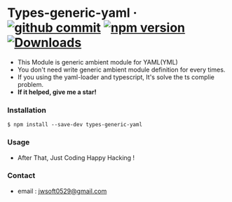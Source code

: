# Types-generic-yaml &middot; [![github commit](https://shields.io/github/last-commit/kaminion/types-generic-yaml)](https://github.com/kaminion/types-generic-yaml) [![npm version](https://img.shields.io/npm/v/types-generic-yaml)](https://www.npmjs.com/package/types-generic-yaml) [![Downloads](https://img.shields.io/npm/dy/types-generic-yaml)](https://github.com/kaminion/types-generic-yam)

- This Module is generic ambient module for YAML(YML)
- You don't need write generic ambient module definition for every times.
- If you using the yaml-loader and typescript, It's solve the ts complie problem.
- **If it helped, give me a star!**

### Installation

```shell
$ npm install --save-dev types-generic-yaml
```

### Usage

- After That, Just Coding Happy Hacking !

### Contact

- email : jwsoft0529@gmail.com
